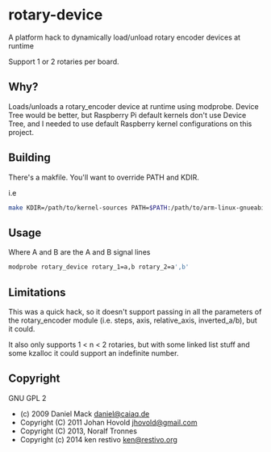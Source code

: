rotary-device
=============

A platform hack to dynamically load/unload rotary encoder devices at runtime

Support 1 or 2 rotaries per board.

## Why?

Loads/unloads a rotary_encoder device at runtime using modprobe. Device Tree would be better, but Raspberry Pi default kernels don't use Device Tree, and I needed to use default Raspberry kernel configurations on this project.

## Building

There's a makfile. You'll want to override PATH and KDIR.

i.e
```sh
make KDIR=/path/to/kernel-sources PATH=$PATH:/path/to/arm-linux-gnueabi/toolchain
```


## Usage

Where A and B are the A and B signal lines

```sh
modprobe rotary_device rotary_1=a,b rotary_2=a',b'
```


## Limitations

This was a quick hack, so it doesn't support passing in all the parameters of the rotary_encoder module (i.e. steps, axis, relative_axis, inverted_a/b), but it could.

It also only supports 1 < n < 2 rotaries, but with some linked list stuff and some kzalloc it could support an indefinite number.

## Copyright

GNU GPL 2 

* (c) 2009 Daniel Mack <daniel@caiaq.de>
* Copyright (C) 2011 Johan Hovold <jhovold@gmail.com>
* Copyright (C) 2013, Noralf Tronnes
* Copyright (c) 2014 ken restivo <ken@restivo.org>

